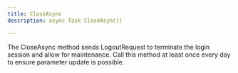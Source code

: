 ```yaml
---
title: CloseAsync
description: async Task CloseAsync()

---
```



The CloseAsync method sends LogoutRequest to terminate the login session and allow for maintenance. Call this method at least once every day to ensure parameter update is possible.
